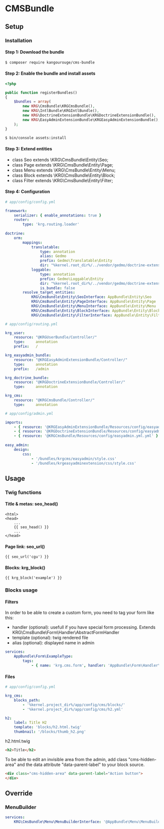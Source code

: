# CMSBundle

## Setup

### Installation

#### Step 1: Download the bundle

```sh
$ composer require kangourouge/cms-bundle
```

#### Step 2: Enable the bundle and install assets
```php
<?php

public function registerBundles()
{
    $bundles = array(
        new KRG\CmsBundle\KRGCmsBundle(),
        new KRG\IntlBundle\KRGIntlBundle(),
        new KRG\DoctrineExtensionBundle\KRGDoctrineExtensionBundle(),
        new KRG\EasyAdminExtensionBundle\KRGEasyAdminExtensionBundle(),
    );
}
```

```sh
$ bin/console assets:install
```

#### Step 3: Extend entities

- class Seo extends \KRG\CmsBundle\Entity\Seo;
- class Page extends \KRG\CmsBundle\Entity\Page;
- class Menu extends \KRG\CmsBundle\Entity\Menu;
- class Block extends \KRG\CmsBundle\Entity\Block;
- class Filter extends \KRG\CmsBundle\Entity\Filter;

#### Step 4: Configuration

```yaml
# app/config/config.yml

framework:
    serializer: { enable_annotations: true }
    router:
        type: 'krg.routing.loader'
        
doctrine:
    orm:
        mappings:
            translatable:
                type: annotation
                alias: Gedmo
                prefix: Gedmo\Translatable\Entity
                dir: "%kernel.root_dir%/../vendor/gedmo/doctrine-extensions/lib/Gedmo/Translatable/Entity"
            loggable:
                type: annotation
                prefix: Gedmo\Loggable\Entity
                dir: "%kernel.root_dir%/../vendor/gedmo/doctrine-extensions/lib/Gedmo/Loggable/Entity"
                is_bundle: false
        resolve_target_entities:
            KRG\CmsBundle\Entity\SeoInterface: AppBundle\Entity\Seo
            KRG\CmsBundle\Entity\PageInterface: AppBundle\Entity\Page
            KRG\CmsBundle\Entity\MenuInterface: AppBundle\Entity\Menu
            KRG\CmsBundle\Entity\BlockInterface: AppBundle\Entity\Block
            KRG\CmsBundle\Entity\FilterInterface: AppBundle\Entity\Filter
```

```yaml
# app/config/routing.yml

krg_user:
    resource: "@KRGUserBundle/Controller/"
    type:     annotation
    prefix:   /

krg_easyadmin_bundle:
    resource: "@KRGEasyAdminExtensionBundle/Controller/"
    type:     annotation
    prefix:   /admin

krg_doctrine_bundle:
    resource: "@KRGDoctrineExtensionBundle/Controller/"
    type:     annotation

krg_cms:
    resource: "@KRGCmsBundle/Controller/"
    type:     annotation
```

```yaml
# app/config/admin.yml

imports:
    - { resource: '@KRGEasyAdminExtensionBundle/Resources/config/easyadmin.yml' }
    - { resource: '@KRGDoctrineExtensionBundle/Resources/config/easyadmin.yml' }    
    - { resource: '@KRGCmsBundle/Resources/config/easyadmin.yml.yml' }
    
easy_admin:
    design:
        css:
            - '/bundles/krgcms/easyadmin/style.css'
            - '/bundles/krgeasyadminextension/css/style.css'
```

## Usage

### Twig functions

#### Title & metas: seo_head()

```twig
<html>
<head>
    ...
    {{ seo_head() }}
    ...
</head>
```

#### Page link: seo_url()

```twig
{{ seo_url('cgu') }}
```

#### Blocks: krg_block()

```twig
{{ krg_block('example') }}
```

### Blocks usage

#### Filters

In order to be able to create a custom form, you need to tag your form like this:

- handler (optional): usefull if you have special form processing. Extends KRG\CmsBundle\Form\Handler\AbstractFormHandler
- template (optional): twig rendered file
- alias (optional): displayed name in admin

```yaml
services:
    AppBundle\Form\ExampleType:
        tags:
            - { name: 'krg.cms.form', handler: 'AppBundle\Form\Handler\TestHandler', template: '@App/Form/test.html.twig', alias: 'Form test' }
```

#### Files

```yaml
# app/config/config.yml

krg_cms:
    blocks_path:
        - '%kernel.project_dir%/app/config/cms/blocks/'
        - '%kernel.project_dir%/app/config/cms/h2.yml'
```

```yaml
h2:
    label: Title H2
    template: 'blocks/h2.html.twig'
    thumbnail: '/blocks/thumb_h2.png'
```

h2.html.twig
```html
<h2>Title</h2>
```

To be able to edit an invisible area from the admin, add class "cms-hidden-area" and the data attribute "data-parent-label" to your block source.
```html
<div class="cms-hidden-area" data-parent-label="Action button">
</div> 
```

## Override

### MenuBuilder

```yaml
services:
    KRG\CmsBundle\Menu\MenuBuilderInterface: '@AppBundle\Menu\MenuBuilder'
```


